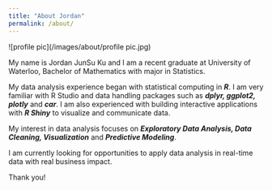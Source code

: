 ```yaml
---
title: "About Jordan"
permalink: /about/
---
```



![profile pic](/images/about/profile pic.jpg)




My name is Jordan JunSu Ku and I am a recent graduate at University of Waterloo, Bachelor of Mathematics with
major in Statistics.

My data analysis experience began with statistical computing in __*R*__. I am very familiar with R Studio and data handling packages such as __*dplyr, ggplot2, plotly*__ and __*car*__. I am also experienced with building interactive applications with __*R Shiny*__ to visualize and communicate data.

My interest in data analysis focuses on __*Exploratory Data Analysis, Data Cleaning, Visualization*__ and __*Predictive Modeling*__.

I am currently looking for opportunities to apply data analysis in real-time data with real business impact.

Thank you!
